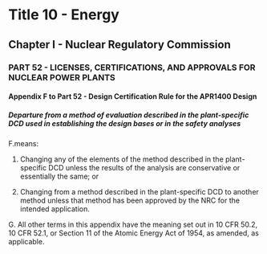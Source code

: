 
# Title 10 - Energy
## Chapter I - Nuclear Regulatory Commission
### PART 52 - LICENSES, CERTIFICATIONS, AND APPROVALS FOR NUCLEAR POWER PLANTS
#### Appendix F to Part 52 - Design Certification Rule for the APR1400 Design
##### Departure from a method of evaluation described in the plant-specific DCD used in establishing the design bases or in the safety analyses

F.means:

1. Changing any of the elements of the method described in the plant-specific DCD unless the results of the analysis are conservative or essentially the same; or

2. Changing from a method described in the plant-specific DCD to another method unless that method has been approved by the NRC for the intended application.

G. All other terms in this appendix have the meaning set out in 10 CFR 50.2, 10 CFR 52.1, or Section 11 of the Atomic Energy Act of 1954, as amended, as applicable.
